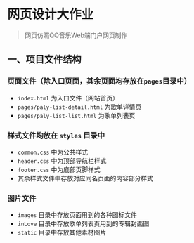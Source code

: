 # 网页设计大作业
> 网页仿照QQ音乐Web端门户网页制作

## 一、项目文件结构
### 页面文件（除入口页面，其余页面均存放在`pages`目录中）
- `index.html` 为入口文件（网站首页）
- `pages/paly-list-detail.html` 为歌单详情页
- `pages/paly-list-list.html` 为歌单列表页

### 样式文件均放在 `styles` 目录中
- `common.css` 中为公共样式
- `header.css` 中为顶部导航栏样式
- `footer.css` 中为底部页脚样式
- 其余样式文件中存放对应同名页面的内容部分样式

### 图片文件
- `images` 目录中存放页面用到的各种图标文件
- `inLove` 目录中存放歌单列表页用到的专辑封面图
- `static` 目录中存放其他素材图片
